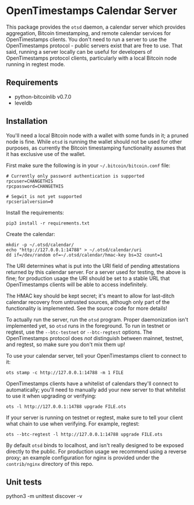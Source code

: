 # OpenTimestamps Calendar Server

This package provides the `otsd` daemon, a calendar server which provides
aggregation, Bitcoin timestamping, and remote calendar services for
OpenTimestamps clients. You don't need to run a server to use the
OpenTimestamps protocol - public servers exist that are free to use. That said,
running a server locally can be useful for developers of OpenTimestamps
protocol clients, particularly with a local Bitcoin node running in regtest
mode.


## Requirements

* python-bitcoinlib v0.7.0
* leveldb


## Installation

You'll need a local Bitcoin node with a wallet with some funds in it; a pruned
node is fine. While `otsd` is running the wallet should not be used for other
purposes, as currently the Bitcoin timestamping functionality assumes that it
has exclusive use of the wallet.

First make sure the following is in your `~/.bitcoin/bitcoin.conf` file:

```
# Currently only password authentication is supported
rpcuser=CHANGETHIS
rpcpassword=CHANGETHIS

# Segwit is not yet supported
rpcserialversion=0
```

Install the requirements:

```
pip3 install -r requirements.txt
```

Create the calendar:
```
mkdir -p ~/.otsd/calendar/
echo "http://127.0.0.1:14788" > ~/.otsd/calendar/uri
dd if=/dev/random of=~/.otsd/calendar/hmac-key bs=32 count=1
```

The URI determines what is put into the URI field of pending attestations
returned by this calendar server. For a server used for testing, the above is
fine; for production usage the URI should be set to a stable URL that
OpenTimestamps clients will be able to access indefinitely.

The HMAC key should be kept secret; it's meant to allow for last-ditch calendar
recovery from untrusted sources, although only part of the functionality is
implemented. See the source code for more details!

To actually run the server, run the `otsd` program. Proper daemonization isn't
implemented yet, so `otsd` runs in the foreground. To run in testnet or
regtest, use the `--btc-testnet` or `--btc-regtest` options. The OpenTimestamps
protocol does *not* distinguish between mainnet, testnet, and regtest, so make
sure you don't mix them up!

To use your calendar server, tell your OpenTimestamps client to connect to it:
```
ots stamp -c http://127.0.0.1:14788 -m 1 FILE
```

OpenTimestamps clients have a whitelist of calendars they'll connect to
automatically; you'll need to manually add your new server to that whitelist to
use it when upgrading or verifying:

```
ots -l http://127.0.0.1:14788 upgrade FILE.ots
```

If your server is running on testnet or regtest, make sure to tell your client
what chain to use when verifying. For example, regtest:
```
ots --btc-regtest -l http://127.0.0.1:14788 upgrade FILE.ots
```

By default `otsd` binds to localhost, and isn't really designed to be exposed
directly to the public. For production usage we recommend using a reverse
proxy; an example configuration for nginx is provided under the
`contrib/nginx` directory of this repo.


## Unit tests

python3 -m unittest discover -v
